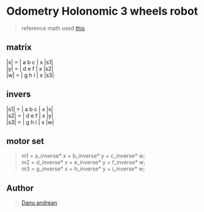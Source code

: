 # Odometry Holonomic 3 wheels robot
> reference math used <a href="http://modwg.co.uk/wp-content/uploads/2015/06/OmniRoller-Holonomic-Drive-Tutorial.pdf">this</a>

## matrix

  |x| = | a b c | x |s1| <br>
  |y| = | d e f | x |s2| <br>
  |w| = | g h i | x |s3| <br>

## invers
  |s1| = | a b c | x |x| <br>
  |s2| = | d e f | x |y| <br>
  |s3| = | g h i | x |w| <br>
  
 ## motor set
  > m1 = a_inverse* x + b_inverse* y + c_inverse* w; <br>
  > m2 = d_inverse* x + e_inverse* y + f_inverse* w; <br>
  > m3 = g_inverse* x + h_inverse* y + i_inverse* w; <br>

## Author 
> <a href="https://me-danuandrean.github.io/">Danu andrean </a>
